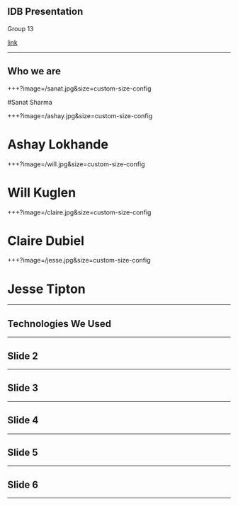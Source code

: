 ## IDB Presentation
Group 13

[link](https:allthegreatshows.com)

---

## Who we are

+++?image=/sanat.jpg&size=custom-size-config

#Sanat Sharma

+++?image=/ashay.jpg&size=custom-size-config

# Ashay Lokhande

+++?image=/will.jpg&size=custom-size-config

# Will Kuglen

+++?image=/claire.jpg&size=custom-size-config

# Claire Dubiel

+++?image=/jesse.jpg&size=custom-size-config

# Jesse Tipton

---

## Technologies We Used

---

## Slide 2

---

## Slide 3

---

## Slide 4

---

## Slide 5

---

## Slide 6

---